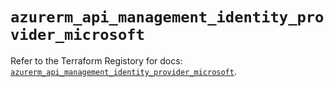 # `azurerm_api_management_identity_provider_microsoft`

Refer to the Terraform Registory for docs: [`azurerm_api_management_identity_provider_microsoft`](https://registry.terraform.io/providers/hashicorp/azurerm/3.56.0/docs/resources/api_management_identity_provider_microsoft).
